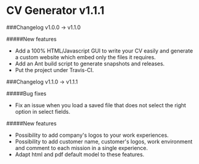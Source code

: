 CV Generator v1.1.1
===================

###Changelog v1.0.0 -> v1.1.0

#####New features

* Add a 100% HTML/Javascript GUI to write your CV easily and generate a custom website which embed only the files it requires.
* Add an Ant build script to generate snapshots and releases.
* Put the project under Travis-CI.

###Changelog v1.1.0 -> v1.1.1

#####Bug fixes

* Fix an issue when you load a saved file that does not select the right option in select fields.

#####New features

* Possibility to add company's logos to your work experiences.
* Possibility to add customer name, customer's logos, work environment and comment to each mission in a single experience.
* Adapt html and pdf default model to these features.